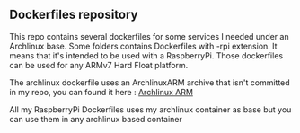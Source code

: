 ## Dockerfiles repository

This repo contains several dockerfiles for some services I needed under an Archlinux base.
Some folders contains Dockerfiles with -rpi extension. It means that it's intended to be used with a RaspberryPi.
Those dockerfiles can be used for any ARMv7 Hard Float platform.

The archlinux dockerfile uses an ArchlinuxARM archive that isn't committed in my repo, you can found it here :
[Archlinux ARM](http://archlinuxarm.org/os/ArchLinuxARM-rpi-2-latest.tar.gz)

All my RaspberryPi Dockerfiles uses my archlinux container as base but you can use them in any archlinux based container
